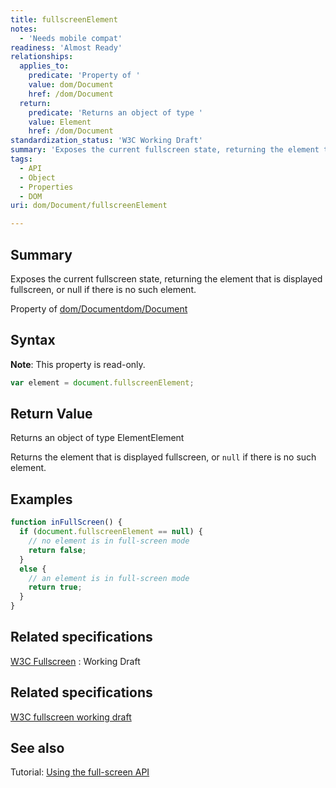 ```yaml
---
title: fullscreenElement
notes:
  - 'Needs mobile compat'
readiness: 'Almost Ready'
relationships:
  applies_to:
    predicate: 'Property of '
    value: dom/Document
    href: /dom/Document
  return:
    predicate: 'Returns an object of type '
    value: Element
    href: /dom/Document
standardization_status: 'W3C Working Draft'
summary: 'Exposes the current fullscreen state, returning the element that is displayed fullscreen, or null if there is no such element.'
tags:
  - API
  - Object
  - Properties
  - DOM
uri: dom/Document/fullscreenElement

---
```

## Summary

Exposes the current fullscreen state, returning the element that is displayed fullscreen, or null if there is no such element.

Property of [dom/Document](/dom/Document)[dom/Document](/dom/Document)

## Syntax

**Note**: This property is read-only.

``` js
var element = document.fullscreenElement;
```

## Return Value

Returns an object of type ElementElement

Returns the element that is displayed fullscreen, or `null` if there is no such element.

## Examples

``` js
function inFullScreen() {
  if (document.fullscreenElement == null) {
    // no element is in full-screen mode
    return false;
  }
  else {
    // an element is in full-screen mode
    return true;
  }
}
```

## Related specifications

[W3C Fullscreen](http://www.w3.org/TR/fullscreen/#api)
:   Working Draft

## Related specifications

[W3C fullscreen working draft](http://www.w3.org/TR/fullscreen/)

## See also

Tutorial: [Using the full-screen API](http://docs.webplatform.org/wiki/tutorials/using_the_full-screen_api)
